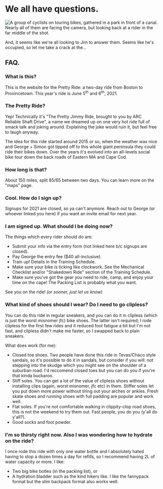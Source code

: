 # We all have questions.

![A group of cyclists on touring bikes, gathered in a park in front of a canal. Nearly all of them are facing the camera, but looking back at a rider in the far middle of the shot.](../img/the_questions.JPG)

And, it seems like we're all looking to Jim to answer them. Seems like he's occupied, so let me take a crack at the...
## FAQ.

### What is this?

This is the website for the Pretty Ride: a two-day ride from Boston to Provincetown. This year's ride is June 5<sup>th</sup> and 6<sup>th</sup>, 2021.

### The Pretty Ride?

Yep! Technically it's "The Pretty Jimmy Ride, brought to you by ARC Reliable Shaft Drive", a name we dreamed up on one very hot ride full of smack talk and joking around. Explaining the joke would ruin it, but feel free to laugh anyway.

The idea for this ride started around 2015 or so, when the weather was nice and George + Simon got tipped off to this whole giant peninsula they could ride their bikes down. Over the years it's evolved into an all-levels social bike tour down the back roads of Eastern MA and Cape Cod.

### How long is that?

About 150 miles, split 85/65 between two days. You can learn more on the "maps" page.

### Cool. How do I sign up?

Signups for 2021 are closed, so ya can't anymore. Reach out to George (or whoever linked you here) if you want an invite email for next year.

### I am signed up. What should I be doing now?

The things which every rider should do are:
- Submit your info via the entry form (not linked here b/c signups are closed).
- Pay George the entry fee ($40 all-inclusive).
- Train up! Details in the Training Schedule.
- Make sure your bike is ticking like clockwork. See the Mechanical Checklist and/or "Shakedown Ride" section of the Training Schedule.
- Make sure you've got the gear you need to ride, camp, and enjoy your time on the cape! The Packing List is probably what you want.

See you on the ride! _(or sooner, just let us know)_

### What kind of shoes should I wear? Do I need to go clipless?
You can do this ride in regular sneakers, and you can do it in clipless (which is just the worst misnomer jfc) bike shoes. The latter isn't required; I rode clipless for the first few rides and it reduced foot fatigue a bit but I'm not fast, and clipless didn't make me faster, so I swapped back to plain sneakers.

What does work (for me):
- Closed toe shoes. Two people have done this ride in Tevas/Chaco style sandals, so it's possible to do it in sandals, but consider if you will: not stepping into the skudge which you might see on the shoulder of a suburban road. I'd reccomend closed toes but you can do you if you're that kinda buckaroo.
- Stiff soles. You can get a lot of the value of clipless shoes without installing clips (again, worst misnomer, jfc etc) in them. Stiffer soles let you put down more power without tiring out your arches or ankles. Fresh skate shoes and running shoes with full padding are popular and work well.
- Flat soles. If you're not comfortable walking in clippity-clop road shoes, this is not the weekend to try them out. Fast people, you do you (y'all do y'all?).
- Good socks and foot powder.

### I'm so thirsty right now. Also I was wondering how to hydrate on the ride?
I once rode this ride with only one water bottle and I absolutely hated having to stop a dozen times a day for refills, so I recommend having 2L of water capacity or more. I like:
- Two big bike botles (in the packing list), or
- A hydration bladder such as the kind hikers like. I like the fannypack format but the slim backpack format also works well.
